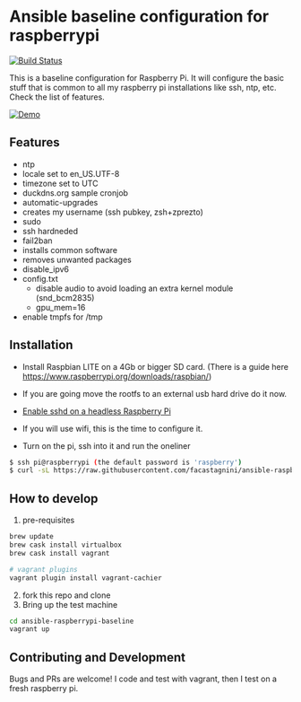 Ansible baseline configuration for raspberrypi
=================

[![Build Status](http://img.shields.io/travis/facastagnini/ansible-raspberrypi-baseline.svg)](http://travis-ci.org/facastagnini/ansible-raspberrypi-baseline)

This is a baseline configuration for Raspberry Pi. It will configure the basic stuff that is common to all my raspberry pi installations like ssh, ntp, etc. Check the list of features.

[![Demo](https://j.gifs.com/k5wnXv.gif)](https://www.youtube.com/watch?v=l3QgYcAttBg)

Features
------------
- ntp
- locale set to en_US.UTF-8
- timezone set to UTC
- duckdns.org sample cronjob
- automatic-upgrades
- creates my username (ssh pubkey, zsh+zprezto)
- sudo
- ssh hardneded
- fail2ban
- installs common software
- removes unwanted packages
- disable_ipv6
- config.txt
  - disable audio to avoid loading an extra kernel module (snd_bcm2835)
  - gpu_mem=16
- enable tmpfs for /tmp

Installation
------------

- Install Raspbian LITE on a 4Gb or bigger SD card. (There is a guide here https://www.raspberrypi.org/downloads/raspbian/)

- If you are going move the rootfs to an external usb hard drive do it now.

- [Enable sshd on a headless Raspberry Pi](https://www.raspberrypi.org/documentation/remote-access/ssh/)

- If you will use wifi, this is the time to configure it.

- Turn on the pi, ssh into it and run the oneliner

```bash
$ ssh pi@raspberrypi (the default password is 'raspberry')
$ curl -sL https://raw.githubusercontent.com/facastagnini/ansible-raspberrypi-baseline/master/bootstrap.sh | sudo bash
```

How to develop
------------
1) pre-requisites

```bash
brew update
brew cask install virtualbox
brew cask install vagrant

# vagrant plugins
vagrant plugin install vagrant-cachier
```

2) fork this repo and clone
2) Bring up the test machine
```bash
cd ansible-raspberrypi-baseline
vagrant up
```

Contributing and Development
----------------------------

Bugs and PRs are welcome!
I code and test with vagrant, then I test on a fresh raspberry pi.
